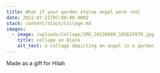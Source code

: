 ```yaml
---
title: What if your garden statue angel were real
date: 2022-07-21T07:00:00.000Z
stack: content/stack/Collage.md
images:
  - image: /uploads/Collage/IMG_20230609_185637070.jpg
    title: collage on black
    alt_text: a collage depicting an angel in a garden
---
```


Made as a gift for Hilah
